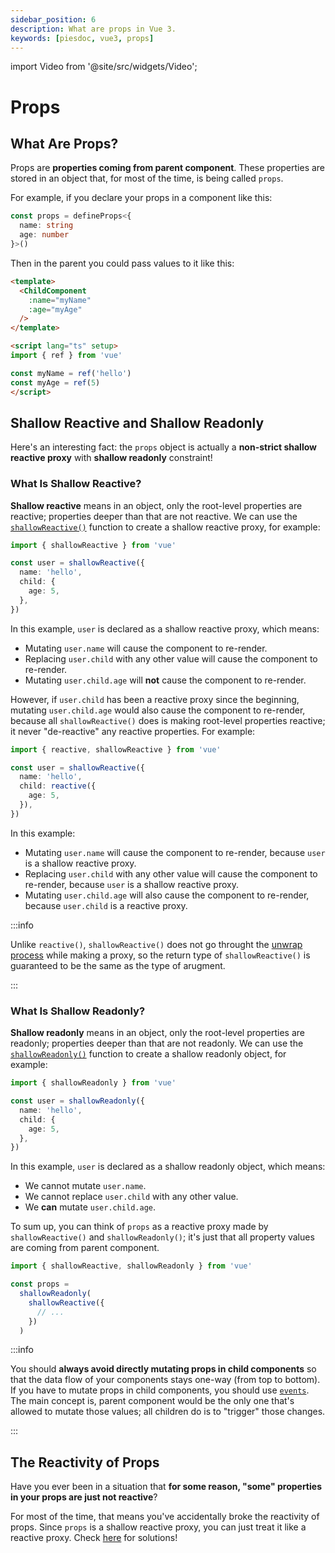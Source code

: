 ```yaml
---
sidebar_position: 6
description: What are props in Vue 3.
keywords: [piesdoc, vue3, props]
---
```


import Video from '@site/src/widgets/Video';

# Props

## What Are Props?

Props are **properties coming from parent component**. These properties are stored in an object that, for most of the time, is being called `props`.

For example, if you declare your props in a component like this:

```ts title="ChildComponent.vue" showLineNumbers
const props = defineProps<{
  name: string
  age: number
}>()
```

Then in the parent you could pass values to it like this:

```html title="ParentComponent.vue" showLineNumbers
<template>
  <ChildComponent
    :name="myName"
    :age="myAge"
  />
</template>

<script lang="ts" setup>
import { ref } from 'vue'

const myName = ref('hello')
const myAge = ref(5)
</script>
```

## Shallow Reactive and Shallow Readonly

Here's an interesting fact: the `props` object is actually a **non-strict shallow reactive proxy** with **shallow readonly** constraint!

### What Is Shallow Reactive?

**Shallow reactive** means in an object, only the root-level properties are reactive; properties deeper than that are not reactive. We can use the [`shallowReactive()`](https://vuejs.org/api/reactivity-advanced.html#shallowreactive) function to create a shallow reactive proxy, for example:

```ts showLineNumbers
import { shallowReactive } from 'vue'

const user = shallowReactive({
  name: 'hello',
  child: {
    age: 5,
  },
})
```

In this example, `user` is declared as a shallow reactive proxy, which means:

- Mutating `user.name` will cause the component to re-render.
- Replacing `user.child` with any other value will cause the component to re-render.
- Mutating `user.child.age` will **not** cause the component to re-render.

However, if `user.child` has been a reactive proxy since the beginning, mutating `user.child.age` would also cause the component to re-render, because all `shallowReactive()` does is making root-level properties reactive; it never "de-reactive" any reactive properties. For example:

```ts showLineNumbers
import { reactive, shallowReactive } from 'vue'

const user = shallowReactive({
  name: 'hello',
  child: reactive({
    age: 5,
  }),
})
```

In this example:

- Mutating `user.name` will cause the component to re-render, because `user` is a shallow reactive proxy.
- Replacing `user.child` with any other value will cause the component to re-render, because `user` is a shallow reactive proxy.
- Mutating `user.child.age` will also cause the component to re-render, because `user.child` is a reactive proxy.

:::info

Unlike `reactive()`, `shallowReactive()` does not go throught the [unwrap process](./unwrap-nested-ref) while making a proxy, so the return type of `shallowReactive()` is guaranteed to be the same as the type of arugment.

:::

### What Is Shallow Readonly?

**Shallow readonly** means in an object, only the root-level properties are readonly; properties deeper than that are not readonly. We can use the [`shallowReadonly()`](https://vuejs.org/api/reactivity-advanced.html#shallowreadonly) function to create a shallow readonly object, for example:

```ts showLineNumbers
import { shallowReadonly } from 'vue'

const user = shallowReadonly({
  name: 'hello',
  child: {
    age: 5,
  },
})
```

In this example, `user` is declared as a shallow readonly object, which means:

- We cannot mutate `user.name`.
- We cannot replace `user.child` with any other value.
- We **can** mutate `user.child.age`.

To sum up, you can think of `props` as a reactive proxy made by `shallowReactive()` and `shallowReadonly()`; it's just that all property values are coming from parent component.

```ts showLineNumbers
import { shallowReactive, shallowReadonly } from 'vue'

const props =
  shallowReadonly(
    shallowReactive({
      // ...
    })
  )
```

:::info

You should **always avoid directly mutating props in child components** so that the data flow of your components stays one-way (from top to bottom). If you have to mutate props in child components, you should use [`events`](https://vuejs.org/guide/components/events.html#component-events). The main concept is, parent component would be the only one that's allowed to mutate those values; all children do is to "trigger" those changes.

:::

## The Reactivity of Props

Have you ever been in a situation that **for some reason, "some" properties in your props are just not reactive**?

For most of the time, that means you've accidentally broke the reactivity of props. Since `props` is a shallow reactive proxy, you can just treat it like a reactive proxy. Check [here](./reactive#the-reactivity-of-reactive-proxy) for solutions!
